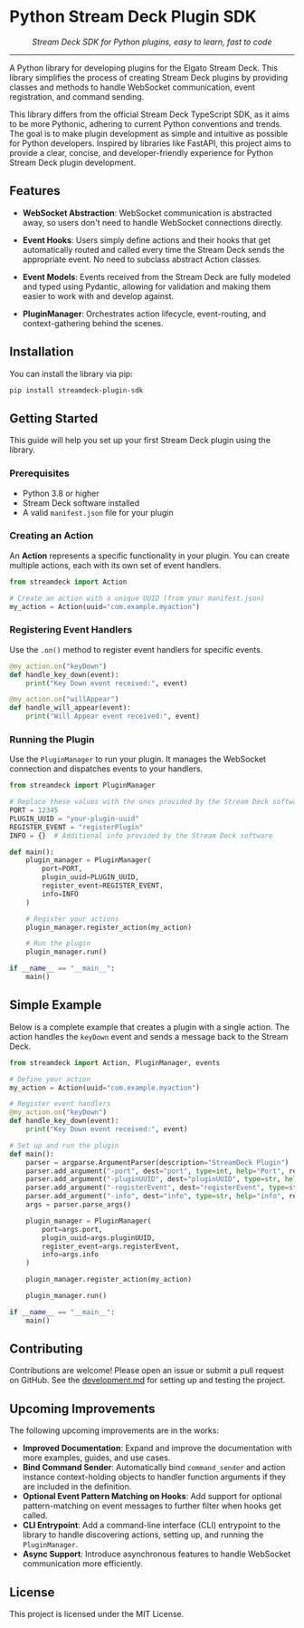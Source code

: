 # Python Stream Deck Plugin SDK

<p align="center">
    <em>Stream Deck SDK for Python plugins, easy to learn, fast to code</em>
</p>

---

A Python library for developing plugins for the Elgato Stream Deck. This library simplifies the process of creating Stream Deck plugins by providing classes and methods to handle WebSocket communication, event registration, and command sending.

This library differs from the official Stream Deck TypeScript SDK, as it aims to be more Pythonic, adhering to current Python conventions and trends. The goal is to make plugin development as simple and intuitive as possible for Python developers. Inspired by libraries like FastAPI, this project aims to provide a clear, concise, and developer-friendly experience for Python Stream Deck plugin development.


## Features

- **WebSocket Abstraction**: WebSocket communication is abstracted away, so users don't need to handle WebSocket connections directly.

- **Event Hooks**: Users simply define actions and their hooks that get automatically routed and called every time the Stream Deck sends the appropriate event. No need to subclass abstract Action classes.

- **Event Models**: Events received from the Stream Deck are fully modeled and typed using Pydantic, allowing for validation and making them easier to work with and develop against.

- **PluginManager**: Orchestrates action lifecycle, event-routing, and context-gathering behind the scenes.

## Installation

You can install the library via pip:

```bash
pip install streamdeck-plugin-sdk
```

## Getting Started

This guide will help you set up your first Stream Deck plugin using the library.

### Prerequisites

- Python 3.8 or higher
- Stream Deck software installed
- A valid `manifest.json` file for your plugin

### Creating an Action

An **Action** represents a specific functionality in your plugin. You can create multiple actions, each with its own set of event handlers.

```python
from streamdeck import Action

# Create an action with a unique UUID (from your manifest.json)
my_action = Action(uuid="com.example.myaction")
```

### Registering Event Handlers

Use the `.on()` method to register event handlers for specific events.

```python
@my_action.on("keyDown")
def handle_key_down(event):
    print("Key Down event received:", event)

@my_action.on("willAppear")
def handle_will_appear(event):
    print("Will Appear event received:", event)
```

### Running the Plugin

Use the `PluginManager` to run your plugin. It manages the WebSocket connection and dispatches events to your handlers.

```python
from streamdeck import PluginManager

# Replace these values with the ones provided by the Stream Deck software
PORT = 12345
PLUGIN_UUID = "your-plugin-uuid"
REGISTER_EVENT = "registerPlugin"
INFO = {}  # Additional info provided by the Stream Deck software

def main():
    plugin_manager = PluginManager(
        port=PORT,
        plugin_uuid=PLUGIN_UUID,
        register_event=REGISTER_EVENT,
        info=INFO
    )

    # Register your actions
    plugin_manager.register_action(my_action)

    # Run the plugin
    plugin_manager.run()

if __name__ == "__main__":
    main()
```

## Simple Example

Below is a complete example that creates a plugin with a single action. The action handles the `keyDown` event and sends a message back to the Stream Deck.

```python
from streamdeck import Action, PluginManager, events

# Define your action
my_action = Action(uuid="com.example.myaction")

# Register event handlers
@my_action.on("keyDown")
def handle_key_down(event):
    print("Key Down event received:", event)

# Set up and run the plugin
def main():
    parser = argparse.ArgumentParser(description="StreamDeck Plugin")
    parser.add_argument("-port", dest="port", type=int, help="Port", required=True)
    parser.add_argument("-pluginUUID", dest="pluginUUID", type=str, help="pluginUUID", required=True)
    parser.add_argument("-registerEvent", dest="registerEvent", type=str, help="registerEvent", required=True)
    parser.add_argument("-info", dest="info", type=str, help="info", required=True)
    args = parser.parse_args()

    plugin_manager = PluginManager(
        port=args.port,
        plugin_uuid=args.pluginUUID,
        register_event=args.registerEvent,
        info=args.info
    )

    plugin_manager.register_action(my_action)

    plugin_manager.run()

if __name__ == "__main__":
    main()
```


## Contributing

Contributions are welcome! Please open an issue or submit a pull request on GitHub. See the [development.md](development.md) for setting up and testing the project.


## Upcoming Improvements

The following upcoming improvements are in the works:

- **Improved Documentation**: Expand and improve the documentation with more examples, guides, and use cases.
- **Bind Command Sender**: Automatically bind `command_sender` and action instance context-holding objects to handler function arguments if they are included in the definition.
- **Optional Event Pattern Matching on Hooks**: Add support for optional pattern-matching on event messages to further filter when hooks get called.
- **CLI Entrypoint**: Add a command-line interface (CLI) entrypoint to the library to handle discovering actions, setting up, and running the `PluginManager`.
- **Async Support**: Introduce asynchronous features to handle WebSocket communication more efficiently.


## License

This project is licensed under the MIT License.


